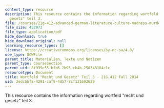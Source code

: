 ```yaml
---
content_type: resource
description: This resource contains the information regarding wortfeld "recht und
  gesetz" teil 3.
file: /courses/21g-412-advanced-german-literature-culture-madness-murder-mysteries-fall-2014/2edcbbf84291caf94d578cf121692629_MIT21G_412F14_Wo7-9_Rec.pdf
file_size: 452973
file_type: application/pdf
hide_download: true
hide_download_original: null
learning_resource_types: []
license: https://creativecommons.org/licenses/by-nc-sa/4.0/
ocw_type: OCWFile
parent_title: Materialien, Texte und Notizen
parent_type: CourseSection
parent_uid: 8f935e55-bfb6-2b93-cb4b-250343184c1c
resourcetype: Document
title: Wortfeld "Recht und Gesetz" Teil 3 - 21G.412 Fall 2014
uid: 2edcbbf8-4291-caf9-4d57-8cf121692629
---
```

This resource contains the information regarding wortfeld "recht und gesetz" teil 3.